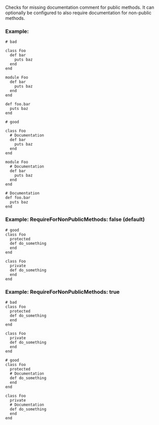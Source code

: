 Checks for missing documentation comment for public methods.
It can optionally be configured to also require documentation for
non-public methods.

### Example:

    # bad

    class Foo
      def bar
        puts baz
      end
    end

    module Foo
      def bar
        puts baz
      end
    end

    def foo.bar
      puts baz
    end

    # good

    class Foo
      # Documentation
      def bar
        puts baz
      end
    end

    module Foo
      # Documentation
      def bar
        puts baz
      end
    end

    # Documentation
    def foo.bar
      puts baz
    end

### Example: RequireForNonPublicMethods: false (default)
    # good
    class Foo
      protected
      def do_something
      end
    end

    class Foo
      private
      def do_something
      end
    end

### Example: RequireForNonPublicMethods: true
    # bad
    class Foo
      protected
      def do_something
      end
    end

    class Foo
      private
      def do_something
      end
    end

    # good
    class Foo
      protected
      # Documentation
      def do_something
      end
    end

    class Foo
      private
      # Documentation
      def do_something
      end
    end
